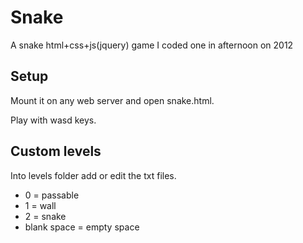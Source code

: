 # Snake
A snake html+css+js(jquery) game I coded one in afternoon on 2012

## Setup

Mount it on any web server and open snake.html.

Play with wasd keys.

## Custom levels

Into levels folder add or edit the txt files.

- 0 = passable
- 1 = wall
- 2 = snake
- blank space = empty space
